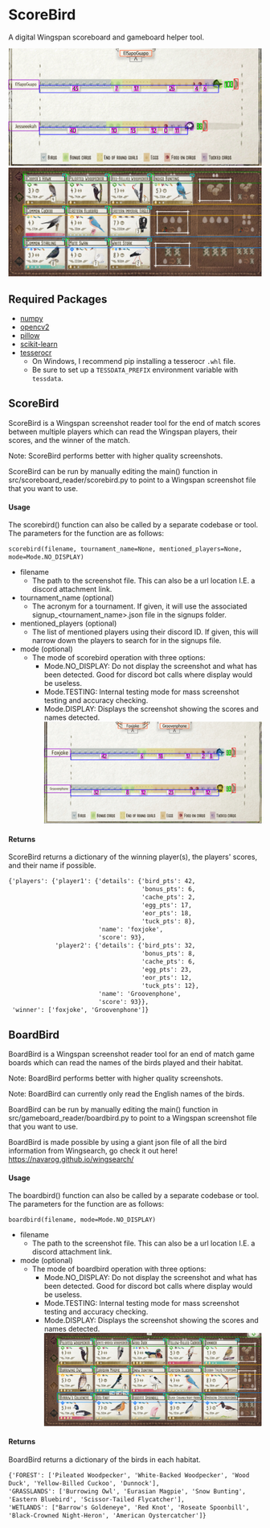 # ScoreBird
A digital Wingspan scoreboard and gameboard helper tool.

![scoreboard](scoreboard_example1.png)
![gameboard](gameboard_example1.png)

## Required Packages

- [numpy](https://pypi.org/project/numpy/)
- [opencv2](https://pypi.org/project/opencv-python/)
- [pillow](https://pypi.org/project/Pillow/)
- [scikit-learn](https://pypi.org/project/scikit-learn/)
- [tesserocr](https://github.com/sirfz/tesserocr)
  - On Windows, I recommend pip installing a tesserocr ```.whl``` file.
  - Be sure to set up a ```TESSDATA_PREFIX``` environment variable with ```tessdata```.

## ScoreBird

ScoreBird is a Wingspan screenshot reader tool for the end of match scores between multiple players which can read the Wingspan players, their scores, and the winner of the match.

Note: ScoreBird performs better with higher quality screenshots.

ScoreBird can be run by manually editing the main() function in src/scoreboard_reader/scorebird.py to point to a Wingspan screenshot file that you want to use.

#### Usage
The scorebird() function can also be called by a separate codebase or tool.  The parameters for the function are as follows:

    scorebird(filename, tournament_name=None, mentioned_players=None, mode=Mode.NO_DISPLAY)

- filename
  - The path to the screenshot file.  This can also be a url location I.E. a discord attachment link.
- tournament_name (optional)
  - The acronym for a tournament.  If given, it will use the associated signup_<tournament_name>.json file in the signups folder.
- mentioned_players (optional)
  - The list of mentioned players using their discord ID.  If given, this will narrow down the players to search for in the signups file.
- mode (optional)
  - The mode of scorebird operation with three options:
    - Mode.NO_DISPLAY: Do not display the screenshot and what has been detected.  Good for discord bot calls where display would be useless.
    - Mode.TESTING: Internal testing mode for mass screenshot testing and accuracy checking.
    - Mode.DISPLAY: Displays the screenshot showing the scores and names detected.
      ![scoreboard](scoreboard_example2.png)

#### Returns

ScoreBird returns a dictionary of the winning player(s), the players' scores, and their name if possible.

    {'players': {'player1': {'details': {'bird_pts': 42,
                                         'bonus_pts': 6,
                                         'cache_pts': 2,
                                         'egg_pts': 17,
                                         'eor_pts': 18,
                                         'tuck_pts': 8},
                             'name': 'foxjoke',
                             'score': 93},
                 'player2': {'details': {'bird_pts': 32,
                                         'bonus_pts': 8,
                                         'cache_pts': 6,
                                         'egg_pts': 23,
                                         'eor_pts': 12,
                                         'tuck_pts': 12},
                             'name': 'Groovenphone',
                             'score': 93}},
     'winner': ['foxjoke', 'Groovenphone']}


## BoardBird

BoardBird is a Wingspan screenshot reader tool for an end of match game boards which can read the names of the birds played and their habitat.

Note: BoardBird performs better with higher quality screenshots.

Note: BoardBird can currently only read the English names of the birds.

BoardBird can be run by manually editing the main() function in src/gameboard_reader/boardbird.py to point to a Wingspan screenshot file that you want to use.

BoardBird is made possible by using a giant json file of all the bird information from Wingsearch, go check it out here! https://navarog.github.io/wingsearch/

#### Usage
The boardbird() function can also be called by a separate codebase or tool.  The parameters for the function are as follows:

    boardbird(filename, mode=Mode.NO_DISPLAY)

- filename
  - The path to the screenshot file.  This can also be a url location I.E. a discord attachment link.
- mode (optional)
  - The mode of boardbird operation with three options:
    - Mode.NO_DISPLAY: Do not display the screenshot and what has been detected.  Good for discord bot calls where display would be useless.
    - Mode.TESTING: Internal testing mode for mass screenshot testing and accuracy checking.
    - Mode.DISPLAY: Displays the screenshot showing the scores and names detected.
      ![gameboard](gameboard_example2.png)


#### Returns

BoardBird returns a dictionary of the birds in each habitat.

    {'FOREST': ['Pileated Woodpecker', 'White-Backed Woodpecker', 'Wood Duck', 'Yellow-Billed Cuckoo', 'Dunnock'], 
    'GRASSLANDS': ['Burrowing Owl', 'Eurasian Magpie', 'Snow Bunting', 'Eastern Bluebird', 'Scissor-Tailed Flycatcher'], 
    'WETLANDS': ["Barrow's Goldeneye", 'Red Knot', 'Roseate Spoonbill', 'Black-Crowned Night-Heron', 'American Oystercatcher']}
